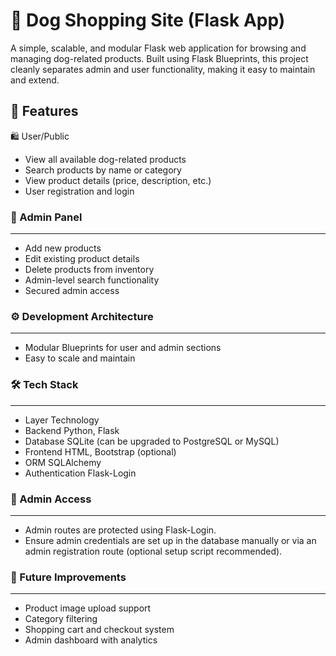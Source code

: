 # 🐶 Dog Shopping Site (Flask App)
A simple, scalable, and modular Flask web application for browsing and managing dog-related products. Built using Flask Blueprints, this project cleanly separates admin and user functionality, making it easy to maintain and extend.

## 🌟 Features
🛍️ User/Public
- View all available dog-related products
- Search products by name or category
- View product details (price, description, etc.)
- User registration and login

### 🔐 Admin Panel
---
- Add new products
- Edit existing product details
- Delete products from inventory
- Admin-level search functionality
- Secured admin access

### ⚙️ Development Architecture
---
- Modular Blueprints for user and admin sections
- Easy to scale and maintain

### 🛠 Tech Stack
---
- Layer	Technology
- Backend	Python, Flask
- Database	SQLite (can be upgraded to PostgreSQL or MySQL)
- Frontend	HTML, Bootstrap (optional)
- ORM	SQLAlchemy
- Authentication	Flask-Login

### 🔐 Admin Access
---
- Admin routes are protected using Flask-Login.
- Ensure admin credentials are set up in the database manually or via an admin registration route (optional setup script recommended).

### 🧪 Future Improvements
---
- Product image upload support
- Category filtering
- Shopping cart and checkout system
- Admin dashboard with analytics
